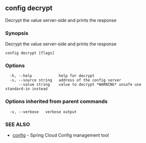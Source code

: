 ## config decrypt

Decrypt the value server-side and prints the response

### Synopsis


Decrypt the value server-side and prints the response

```
config decrypt [flags]
```

### Options

```
  -h, --help            help for decrypt
  -s, --source string   address of the config server
      --value string    value to decrypt *WARNING* unsafe use standard-in instead
```

### Options inherited from parent commands

```
  -v, --verbose   verbose output
```

### SEE ALSO
* [config](config.md)	 - Spring Cloud Config management tool

